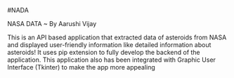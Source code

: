 #NADA

NASA DATA 
 ~ By Aarushi Vijay

This is an API based application that extracted data of asteroids from NASA and displayed user-friendly information like detailed information about asteroids! It uses pip extension to fully develop the backend of the application. This application also has been integrated with Graphic User Interface (Tkinter) to make the app more appealing 


